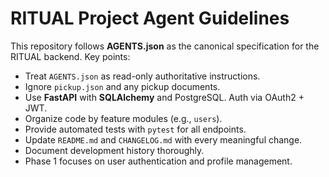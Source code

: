 # RITUAL Project Agent Guidelines

This repository follows **AGENTS.json** as the canonical specification for the RITUAL backend. Key points:

- Treat `AGENTS.json` as read-only authoritative instructions.
- Ignore `pickup.json` and any pickup documents.
- Use **FastAPI** with **SQLAlchemy** and PostgreSQL. Auth via OAuth2 + JWT.
- Organize code by feature modules (e.g., `users`).
- Provide automated tests with `pytest` for all endpoints.
- Update `README.md` and `CHANGELOG.md` with every meaningful change.
- Document development history thoroughly.
- Phase 1 focuses on user authentication and profile management.

